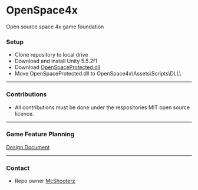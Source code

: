 # OpenSpace4x
Open source space 4x game foundation


### Setup

* Clone repository to local drive
* Download and install Unity 5.5.2f1
* Download [OpenSpaceProtected.dll](https://bitbucket.org/McShooterz/openspace4x/downloads/OpenSpaceProtected.dll)
* Move OpenSpaceProtected.dll to OpenSpace4x\Assets\Scripts\DLL\

***

### Contributions

* All contributions must be done under the respositories MIT open source licence.

***

### Game Feature Planning

[Design Document](https://docs.google.com/document/d/1K4y6vlGxSVJdmZG6q5_jSJNDECroig1qqhD3pc3-Xw0/edit?usp=sharing)

***

### Contact

* Repo owner [McShooterz](https://github.com/McShooterz)
